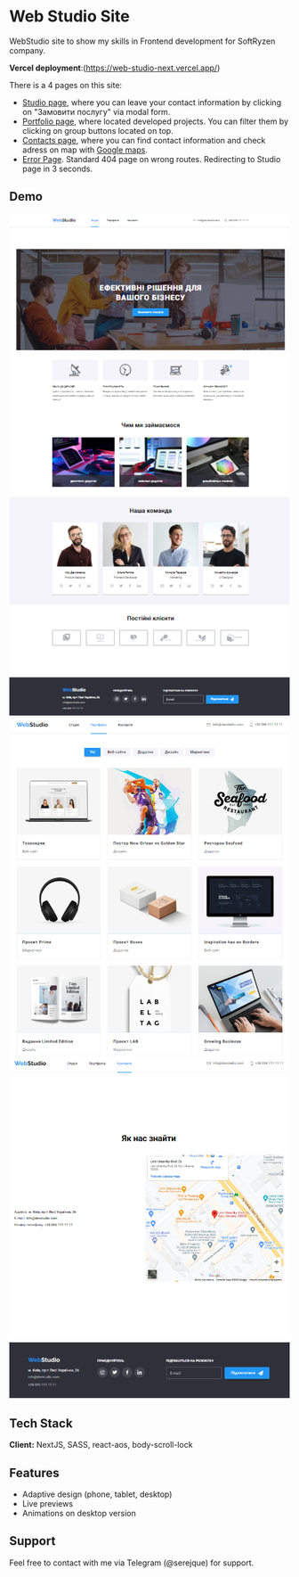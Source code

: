 
# Web Studio Site

WebStudio site to show my skills in Frontend development for SoftRyzen company.

**Vercel deployment**:(https://web-studio-next.vercel.app/)


There is a 4 pages on this site:
- [Studio page](https://web-studio-next.vercel.app/), where you can leave your contact information by clicking on "Замовити послугу" via modal form.
- [Portfolio page](https://web-studio-next.vercel.app/portfolio), where located developed projects. You can filter them by clicking on group buttons located on top.
- [Contacts page](https://web-studio-next.vercel.app/contacts), where you can find contact information and check adress on map with [Google maps](https://maps.google.com/).
- [Error Page](https://web-studio-next.vercel.app/12). Standard 404 page on wrong routes. Redirecting to Studio page in 3 seconds.


## Demo

![Studio Page](./public/images/gh-preview/scr-1.png)
![Porfolio Page](./public/images/gh-preview/scr-2.png)
![Contacts Page](./public/images/gh-preview/scr-3.png)



## Tech Stack

**Client:** NextJS, SASS, react-aos, body-scroll-lock



## Features

- Adaptive design (phone, tablet, desktop)
- Live previews
- Animations on desktop version



## Support

Feel free to contact with me via Telegram (@serejque) for support.

